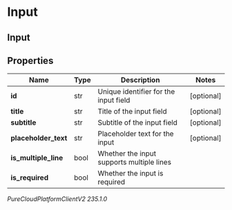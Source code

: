 # Input

## Input

## Properties

|Name | Type | Description | Notes|
|------------ | ------------- | ------------- | -------------|
| **id** | str | Unique identifier for the input field | [optional] |
| **title** | str | Title of the input field | [optional] |
| **subtitle** | str | Subtitle of the input field | [optional] |
| **placeholder_text** | str | Placeholder text for the input | [optional] |
| **is_multiple_line** | bool | Whether the input supports multiple lines | |
| **is_required** | bool | Whether the input is required | |



_PureCloudPlatformClientV2 235.1.0_
